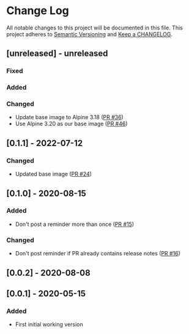 # Change Log

All notable changes to this project will be documented in this file. This project adheres to [Semantic Versioning](http://semver.org/) and [Keep a CHANGELOG](http://keepachangelog.com/).

## [unreleased] - unreleased

### Fixed


### Added


### Changed

- Update base image to Alpine 3.18 ([PR #36](https://github.com/ponylang/release-notes-reminder-bot-action/pull/36))
- Use Alpine 3.20 as our base image ([PR #46](https://github.com/ponylang/release-notes-reminder-bot-action/pull/46))

## [0.1.1] - 2022-07-12

### Changed

- Updated base image ([PR #24](https://github.com/ponylang/release-notes-reminder-bot-action/pull/24))

## [0.1.0] - 2020-08-15

### Added

- Don't post a reminder more than once ([PR #15](https://github.com/ponylang/release-notes-reminder-bot-action/pull/15))

### Changed

- Don't post reminder if PR already contains release notes ([PR #16](https://github.com/ponylang/release-notes-reminder-bot-action/pull/16))

## [0.0.2] - 2020-08-08

## [0.0.1] - 2020-05-15

### Added

- First initial working version

